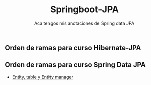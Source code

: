 <header>
  <h1>Springboot-JPA</h1>
  <p>Aca tengos mis anotaciones de Spring data JPA</p>
</header>
<article>
  <section>
      <h2>Orden de ramas para curso Hibernate-JPA</h2>
  </section>
  <section>
      <h2>Orden de ramas para curso Spring Data JPA</h2>
    <ul>
      <li><a href= "https://github.com/Dearone13/Springboot-JPA/tree/persisten">Entity, table y Entity manager</a></li>
    </ul>
  </section>
</article>


